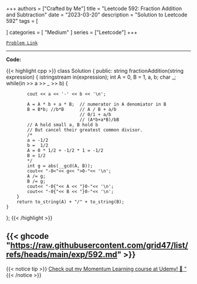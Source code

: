 
+++
authors = ["Crafted by Me"]
title = "Leetcode 592: Fraction Addition and Subtraction"
date = "2023-03-20"
description = "Solution to Leetcode 592"
tags = [
    
]
categories = [
    "Medium"
]
series = ["Leetcode"]
+++



[`Problem Link`](https://leetcode.com/problems/fraction-addition-and-subtraction/description/)

---

**Code:**

{{< highlight cpp >}}
class Solution {
public:
    string fractionAddition(string expression) {
        istringstream in(expression);
        int A = 0, B = 1, a, b;
        char _;
        while(in >> a >> _ >> b) {
            
            cout << a << '-' << b << '\n';

            A = A * b + a * B;  // numerator in A denomiator in B
            B = B*b; //b*B      // A / B + a/b
                                // 0/1 + a/b
                                // (A*b+a*B)/bB
            // A hold small a, B hold b
            // But cancel their greatest common divisor.
            /*
            a = -1/2
            b =  1/2
            A = 0 * 1/2 + -1/2 * 1 = -1/2
            B = 1/2
            */
            int g = abs(__gcd(A, B));
            cout<< "-0<"<< g<< ">0-"<< '\n';
            A /= g;
            B /= g;
            cout<< "-0{"<< A << "}0-"<< '\n';            
            cout<< "-0{"<< B << "}0-"<< '\n';                        
        }
        return to_string(A) + "/" + to_string(B);
    }
};
{{< /highlight >}}

{{< ghcode "https://raw.githubusercontent.com/grid47/list/refs/heads/main/exp/592.md" >}}
---


{{< notice tip >}}
[Check out my Momentum Learning course at Udemy! 🚀 "](https://www.udemy.com/course/blind-75-the-data-structures-and-algorithms-essentials/)
{{< /notice >}}

